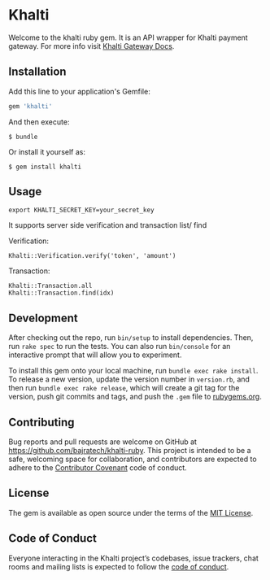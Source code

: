 # Khalti

Welcome to the khalti ruby gem. It is an API wrapper for Khalti payment gateway. For more info visit [Khalti Gateway Docs](http://docs.khalti.com/).

## Installation

Add this line to your application's Gemfile:

```ruby
gem 'khalti'
```

And then execute:

    $ bundle

Or install it yourself as:

    $ gem install khalti

## Usage

    export KHALTI_SECRET_KEY=your_secret_key

It supports server side verification and transaction list/ find

Verification:

    Khalti::Verification.verify('token', 'amount')

Transaction:

    Khalti::Transaction.all
    Khalti::Transaction.find(idx)

## Development

After checking out the repo, run `bin/setup` to install dependencies. Then, run `rake spec` to run the tests. You can also run `bin/console` for an interactive prompt that will allow you to experiment.

To install this gem onto your local machine, run `bundle exec rake install`. To release a new version, update the version number in `version.rb`, and then run `bundle exec rake release`, which will create a git tag for the version, push git commits and tags, and push the `.gem` file to [rubygems.org](https://rubygems.org).

## Contributing

Bug reports and pull requests are welcome on GitHub at https://github.com/bajratech/khalti-ruby. This project is intended to be a safe, welcoming space for collaboration, and contributors are expected to adhere to the [Contributor Covenant](http://contributor-covenant.org) code of conduct.

## License

The gem is available as open source under the terms of the [MIT License](https://opensource.org/licenses/MIT).

## Code of Conduct

Everyone interacting in the Khalti project’s codebases, issue trackers, chat rooms and mailing lists is expected to follow the [code of conduct](https://github.com/[USERNAME]/khalti/blob/master/CODE_OF_CONDUCT.md).
